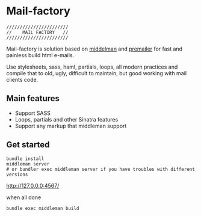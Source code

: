 Mail-factory
============

```
///////////////////////
//    MAIL FACTORY   //
///////////////////////
```

Mail-factory is solution based on [middelman](http://middlemanapp.com/ "middlemanapp.com") and [premailer](http://premailer.dialect.ca/ "premailer.dialect.ca") for fast and painless build html e-mails.

Use stylesheets, sass, haml, partials, loops, all modern practices and compile that to old, ugly, difficult to maintain, but good working with mail clients code.

## Main features

* Support SASS
* Loops, partials and other Sinatra features
* Support any markup that middleman support

## Get started

```
bundle install
middleman server
# or bundler exec middleman server if you have troubles with different versions
```
http://127.0.0.0:4567/

when all done

```
bundle exec middleman build
```

